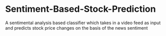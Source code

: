 # Sentiment-Based-Stock-Prediction
A sentimental analysis based classifier which takes in a video feed as input and predicts stock price changes on the basis of the news sentiment
